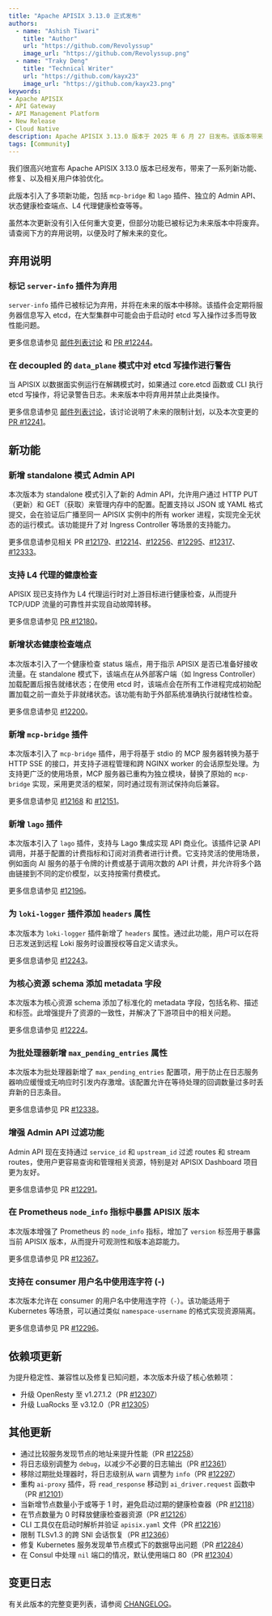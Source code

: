 ```yaml
---
title: "Apache APISIX 3.13.0 正式发布"
authors:
  - name: "Ashish Tiwari"
    title: "Author"
    url: "https://github.com/Revolyssup"
    image_url: "https://github.com/Revolyssup.png"
  - name: "Traky Deng"
    title: "Technical Writer"
    url: "https://github.com/kayx23"
    image_url: "https://github.com/kayx23.png"
keywords:
- Apache APISIX
- API Gateway
- API Management Platform
- New Release
- Cloud Native
description: Apache APISIX 3.13.0 版本于 2025 年 6 月 27 日发布。该版本带来了一系列新功能、修复、以及相关用户体验优化。
tags: [Community]
---
```


我们很高兴地宣布 Apache APISIX 3.13.0 版本已经发布，带来了一系列新功能、修复、以及相关用户体验优化。

<!--truncate-->

此版本引入了多项新功能，包括 `mcp-bridge` 和 `lago` 插件、独立的 Admin API、状态健康检查端点、L4 代理健康检查等等。

虽然本次更新没有引入任何重大变更，但部分功能已被标记为未来版本中将废弃。请查阅下方的弃用说明，以便及时了解未来的变化。

## 弃用说明

### 标记 `server-info` 插件为弃用

`server-info` 插件已被标记为弃用，并将在未来的版本中移除。该插件会定期将服务器信息写入 etcd，在大型集群中可能会由于启动时 etcd 写入操作过多而导致性能问题。

更多信息请参见 [邮件列表讨论](https://lists.apache.org/thread/nrwqo1gbc0z4z48fkb8dd4rn0trnfnz9) 和 [PR #12244](https://github.com/apache/apisix/pull/12244)。

### 在 decoupled 的 `data_plane` 模式中对 etcd 写操作进行警告

当 APISIX 以数据面实例运行在解耦模式时，如果通过 core.etcd 函数或 CLI 执行 etcd 写操作，将记录警告日志。未来版本中将弃用并禁止此类操作。

更多信息请参见 [邮件列表讨论](https://lists.apache.org/thread/gfsooqm4cz6cx2sh7htmqgwlml5kggm2)，该讨论说明了未来的限制计划，以及本次变更的 [PR #12241](https://github.com/apache/apisix/pull/12241)。

## 新功能

### 新增 standalone 模式 Admin API

本次版本为 standalone 模式引入了新的 Admin API，允许用户通过 HTTP PUT（更新）和 GET（获取）来管理内存中的配置。配置支持以 JSON 或 YAML 格式提交，会在验证后广播至同一 APISIX 实例中的所有 worker 进程，实现完全无状态的运行模式。该功能提升了对 Ingress Controller 等场景的支持能力。

更多信息请参见相关 PR [#12179](https://github.com/apache/apisix/pull/12179)、[#12214](https://github.com/apache/apisix/pull/12214)、[#12256](https://github.com/apache/apisix/pull/12256)、[#12295](https://github.com/apache/apisix/pull/12295)、[#12317](https://github.com/apache/apisix/pull/12317)、[#12333](https://github.com/apache/apisix/pull/12333)。

### 支持 L4 代理的健康检查

APISIX 现已支持作为 L4 代理运行时对上游目标进行健康检查，从而提升 TCP/UDP 流量的可靠性并实现自动故障转移。

更多信息请参见 [PR #12180](https://github.com/apache/apisix/pull/12180)。

### 新增状态健康检查端点

本次版本引入了一个健康检查 status 端点，用于指示 APISIX 是否已准备好接收流量。在 standalone 模式下，该端点在从外部客户端（如 Ingress Controller）加载配置后报告就绪状态；在使用 etcd 时，该端点会在所有工作进程完成初始配置加载之前一直处于非就绪状态。该功能有助于外部系统准确执行就绪性检查。

更多信息请参见 [#12200](https://github.com/apache/apisix/pull/12200)。

### 新增 `mcp-bridge` 插件

本次版本引入了 `mcp-bridge` 插件，用于将基于 stdio 的 MCP 服务器转换为基于 HTTP SSE 的接口，并支持子进程管理和跨 NGINX worker 的会话原型处理。为支持更广泛的使用场景，MCP 服务器已重构为独立模块，替换了原始的 `mcp-bridge` 实现，采用更灵活的框架，同时通过现有测试保持向后兼容。

更多信息请参见 [#12168](https://github.com/apache/apisix/pull/12168) 和 [#12151](https://github.com/apache/apisix/pull/12151)。

### 新增 `lago` 插件

本次版本引入了 `lago` 插件，支持与 Lago 集成实现 API 商业化。该插件记录 API 调用，并基于配置的计费指标和订阅对消费者进行计费。它支持灵活的使用场景，例如面向 AI 服务的基于令牌的计费或基于调用次数的 API 计费，并允许将多个路由链接到不同的定价模型，以支持按需付费模式。

更多信息请参见 [#12196](https://github.com/apache/apisix/pull/12196)。

### 为 `loki-logger` 插件添加 `headers` 属性

本次版本为 `loki-logger` 插件新增了 `headers` 属性。通过此功能，用户可以在将日志发送到远程 Loki 服务时设置授权等自定义请求头。

更多信息请参见 [#12243](https://github.com/apache/apisix/pull/12243)。

### 为核心资源 schema 添加 metadata 字段

本次版本为核心资源 schema 添加了标准化的 metadata 字段，包括名称、描述和标签。此增强提升了资源的一致性，并解决了下游项目中的相关问题。

更多信息请参见 [#12224](https://github.com/apache/apisix/pull/12224)。

### 为批处理器新增 `max_pending_entries` 属性

本次版本为批处理器新增了 `max_pending_entries` 配置项，用于防止在日志服务器响应缓慢或无响应时引发内存激增。该配置允许在等待处理的回调数量过多时丢弃新的日志条目。

更多信息请参见 PR [#12338](https://github.com/apache/apisix/pull/12338)。

### 增强 Admin API 过滤功能

Admin API 现在支持通过 `service_id` 和 `upstream_id` 过滤 routes 和 stream routes，使用户更容易查询和管理相关资源，特别是对 APISIX Dashboard 项目更为友好。

更多信息请参见 PR [#12291](https://github.com/apache/apisix/pull/12291)。

### 在 Prometheus `node_info` 指标中暴露 APISIX 版本

本次版本增强了 Prometheus 的 `node_info` 指标，增加了 `version` 标签用于暴露当前 APISIX 版本，从而提升可观测性和版本追踪能力。

更多信息请参见 PR [#12367](https://github.com/apache/apisix/pull/12367)。

### 支持在 consumer 用户名中使用连字符 (-)

本次版本允许在 consumer 的用户名中使用连字符（`-`）。该功能适用于 Kubernetes 等场景，可以通过类似 `namespace-username` 的格式实现资源隔离。

更多信息请参见 PR [#12296](https://github.com/apache/apisix/pull/12296)。

## 依赖项更新

为提升稳定性、兼容性以及修复已知问题，本次版本升级了核心依赖项：

- 升级 OpenResty 至 v1.27.1.2（PR [#12307](https://github.com/apache/apisix/pull/12307)）
- 升级 LuaRocks 至 v3.12.0（PR [#12305](https://github.com/apache/apisix/pull/12305)）

## 其他更新

- 通过比较服务发现节点的地址来提升性能（PR [#12258](https://github.com/apache/apisix/pull/12258)）
- 将日志级别调整为 `debug`，以减少不必要的日志输出（PR [#12361](https://github.com/apache/apisix/pull/12361)）
- 移除过期批处理器时，将日志级别从 `warn` 调整为 `info`（PR [#12297](https://github.com/apache/apisix/pull/12297)）
- 重构 `ai-proxy` 插件，将 `read_response` 移动到 `ai_driver.request` 函数中（PR [#12101](https://github.com/apache/apisix/pull/12101)）
- 当新增节点数量小于或等于 1 时，避免启动过期的健康检查器（PR [#12118](https://github.com/apache/apisix/pull/12118)）
- 在节点数量为 0 时释放健康检查器资源（PR [#12126](https://github.com/apache/apisix/pull/12126)）
- CLI 工具仅在启动时解析并验证 `apisix.yaml` 文件（PR [#12216](https://github.com/apache/apisix/pull/12216)）
- 限制 TLSv1.3 的跨 SNI 会话恢复（PR [#12366](https://github.com/apache/apisix/pull/12366)）
- 修复 Kubernetes 服务发现单节点模式下的数据导出问题（PR [#12284](https://github.com/apache/apisix/pull/12284)）
- 在 Consul 中处理 `nil` 端口的情况，默认使用端口 80（PR [#12304](https://github.com/apache/apisix/pull/12304)）

## 变更日志

有关此版本的完整变更列表，请参阅 [CHANGELOG](https://github.com/apache/apisix/blob/master/CHANGELOG.md#3130)。
